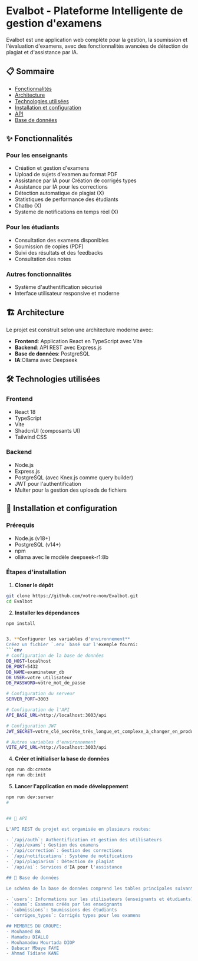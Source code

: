 # Evalbot - Plateforme Intelligente de gestion d'examens 

Evalbot est une application web complète pour la gestion, la soumission et l'évaluation d'examens, avec des fonctionnalités avancées de détection de plagiat et d'assistance par IA.

## 📋 Sommaire

- [Fonctionnalités](#-fonctionnalités)
- [Architecture](#-architecture)
- [Technologies utilisées](#-technologies-utilisées)
- [Installation et configuration](#-installation-et-configuration)
- [API](#-api)
- [Base de données](#-base-de-données)


## ✨ Fonctionnalités

### Pour les enseignants
- Création et gestion d'examens
- Upload de sujets d'examen au format PDF
- Assistance par IA pour Création de corrigés types
- Assistance par IA pour les corrections
- Détection automatique de plagiat (X)
- Statistiques de performance des étudiants
- Chatbo (X)
- Systeme de notifications en temps réel (X)


### Pour les étudiants
- Consultation des examens disponibles
- Soumission de copies (PDF)
- Suivi des résultats et des feedbacks
- Consultation des notes

### Autres fonctionnalités
- Système d'authentification sécurisé
- Interface utilisateur responsive et moderne


## 🏗 Architecture

Le projet est construit selon une architecture moderne avec:
- **Frontend**: Application React en TypeScript avec Vite
- **Backend**: API REST avec Express.js
- **Base de données**: PostgreSQL
- **IA**:Ollama avec Deepseek


## 🛠 Technologies utilisées

### Frontend
- React 18
- TypeScript
- Vite
- ShadcnUI (composants UI)
- Tailwind CSS


### Backend
- Node.js
- Express.js
- PostgreSQL (avec Knex.js comme query builder)
- JWT pour l'authentification
- Multer pour la gestion des uploads de fichiers

## 🚀 Installation et configuration

### Prérequis
- Node.js (v18+)
- PostgreSQL (v14+)
- npm 
- ollama avec le modèle deepseek-r1:8b
### Étapes d'installation

1. **Cloner le dépôt**
```bash
git clone https://github.com/votre-nom/Evalbot.git
cd Evalbot
```

2. **Installer les dépendances**
```bash
npm install


3. **Configurer les variables d'environnement**
Créez un fichier `.env` basé sur l'exemple fourni:
```env
# Configuration de la base de données
DB_HOST=localhost
DB_PORT=5432
DB_NAME=examinateur_db
DB_USER=votre_utilisateur
DB_PASSWORD=votre_mot_de_passe

# Configuration du serveur
SERVER_PORT=3003

# Configuration de l'API
API_BASE_URL=http://localhost:3003/api

# Configuration JWT
JWT_SECRET=votre_clé_secrète_très_longue_et_complexe_à_changer_en_production

# Autres variables d'environnement
VITE_API_URL=http://localhost:3003/api


```

4. **Créer et initialiser la base de données**
```bash
npm run db:create
npm run db:init

```

5. **Lancer l'application en mode développement**
```bash
npm run dev:server
#


## 🔌 API

L'API REST du projet est organisée en plusieurs routes:

- `/api/auth`: Authentification et gestion des utilisateurs
- `/api/exams`: Gestion des examens
- `/api/correction`: Gestion des corrections
- `/api/notifications`: Système de notifications
- `/api/plagiarism`: Détection de plagiat
- `/api/ai`: Services d'IA pour l'assistance

## 💾 Base de données

Le schéma de la base de données comprend les tables principales suivantes:

- `users`: Informations sur les utilisateurs (enseignants et étudiants)
- `exams`: Examens créés par les enseignants
- `submissions`: Soumissions des étudiants
- `corriges_types`: Corrigés types pour les examens

## MEMBRES DU GROUPE:
- Mouhamed BA
- Mamadou DIALLO
- Mouhamadou Mourtada DIOP
- Babacar Mbaye FAYE
- Ahmad Tidiane KANE


